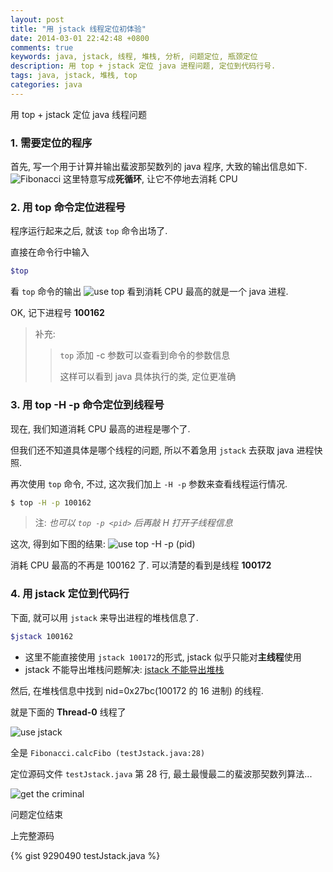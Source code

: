 ```yaml
---
layout: post
title: "用 jstack 线程定位初体验"
date: 2014-03-01 22:42:48 +0800
comments: true
keywords: java, jstack, 线程, 堆栈, 分析, 问题定位, 瓶颈定位
description: 用 top + jstack 定位 java 进程问题, 定位到代码行号.
tags: java, jstack, 堆栈, top
categories: java
---
```


用 top + jstack 定位 java 线程问题
<!--more-->
### 1. 需要定位的程序
首先, 写一个用于计算并输出蜚波那契数列的 java 程序, 大致的输出信息如下.
![Fibonacci][6]
这里特意写成**死循环**, 让它不停地去消耗 CPU

### 2. 用 top 命令定位进程号
程序运行起来之后, 就该 `top` 命令出场了.

直接在命令行中输入
```bash
$top
```

看 `top` 命令的输出
![use top][1]
看到消耗 CPU 最高的就是一个 java 进程.

OK, 记下进程号 **100162**


> 补充:
> > `top` 添加 -c 参数可以查看到命令的参数信息
> > 
> > 这样可以看到 java 具体执行的类, 定位更准确

### 3. 用 top -H -p 命令定位到线程号
现在, 我们知道消耗 CPU 最高的进程是哪个了. 

但我们还不知道具体是哪个线程的问题, 所以不着急用 `jstack` 去获取 java 进程快照. 

再次使用 `top` 命令, 不过, 这次我们加上 `-H -p` 参数来查看线程运行情况.

```bash
$ top -H -p 100162
```
> 注: *也可以 `top -p <pid>` 后再敲 H 打开子线程信息*


这次, 得到如下图的结果:
![use top -H -p (pid)][2]

消耗 CPU 最高的不再是 100162 了. 可以清楚的看到是线程 **100172**

### 4. 用 jstack 定位到代码行
下面, 就可以用 `jstack` 来导出进程的堆栈信息了.

```bash
$jstack 100162
```
* 这里不能直接使用 `jstack 100172`的形式, jstack 似乎只能对**主线程**使用
* jstack 不能导出堆栈问题解决: [jstack 不能导出堆栈](http://www.haply.info/blog/archives/305)

然后, 在堆栈信息中找到 nid=0x27bc(100172 的 16 进制) 的线程.

就是下面的 **Thread-0** 线程了

![use jstack][4]

全是 `Fibonacci.calcFibo (testJstack.java:28)`

定位源码文件 `testJstack.java` 第 28 行, 最土最慢最二的蜚波那契数列算法...

![get the criminal][5]

问题定位结束

上完整源码

{% gist 9290490 testJstack.java %}

[1]: /blogimgs/thread-top.png "use top"
[2]: /blogimgs/thread-topHp.png "use top -H -p <pid>"
[4]: /blogimgs/thread-jstack.png "use jstack"
[5]: /blogimgs/thread-28.png "get the criminal"
[6]: /blogimgs/thread-fb.png "a Fibonacci Thread"
